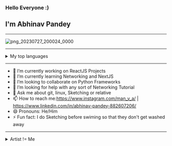 ### Hello Everyone :) 
## I'm Abhinav Pandey
---
![png_20230727_200024_0000](https://github.com/zemgeez/zemgeez/assets/120195338/43a63499-39b2-41e0-b45f-d101e44a72c7)

----

<details>
<summary>My top languages</summary>

| Rank | Languages |
|-----:|-----------|
|     1| Python    |
|     2| Javascript|
|     3| C++       |
|     4| Linux     |

</details>

----




- 🔭 I’m currently working on ReactJS Projects
- 🌱 I’m currently learning Networking and NextJS
- 👯 I’m looking to collaborate on Python Frameworks
- 🤔 I’m looking for help with any sort of Networking Tutorial 
- 💬 Ask me about git, linux, Sketching or relative
- 📫 How to reach me:https://www.instagram.com/man_v_a/ | https://www.linkedin.com/in/abhinav-pandey-882607206/
- 😄 Pronouns: He/Him
- ⚡ Fun fact: I do Sketching before swiming so that they don't get washed away

---
<details>
<summary>Artist != Me</summary>
  <picture>
  <source media="(prefers-color-scheme: dark)" srcset="https://github.com/zemgeez/zemgeez/assets/120195338/f9e87d88-0ff3-4ec4-bea0-a8542d61e001">
  <source media="(prefers-color-scheme: light)" srcset="https://user-images.githubusercontent.com/25423296/163456779-a8556205-d0a5-45e2-ac17-42d089e3c3f8.png">
  <img alt="Shows an illustrated sun in light mode and a moon with stars in dark mode." src="https://user-images.githubusercontent.com/25423296/163456779-a8556205-d0a5-45e2-ac17-42d089e3c3f8.png">
</picture>




</details>


